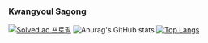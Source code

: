 ### Kwangyoul Sagong
[![Solved.ac
프로필](http://mazassumnida.wtf/api/generate_badge?boj=tkrhdrhkdduf)](https://solved.ac/tkrhdrhkdduf)
![Anurag's GitHub stats](https://github-readme-stats.vercel.app/api?username=Kwangyoulsagong&show_icons=true&theme=radical)
[![Top Langs](https://github-readme-stats.vercel.app/api/top-langs/?username=Kwangyoulsagong&layout=compact)](https://github.com/anuraghazra/github-readme-stats)
